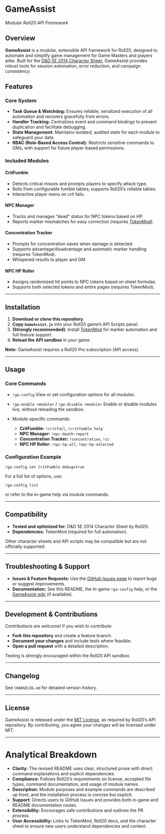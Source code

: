 

# GameAssist

*Modular Roll20 API Framework*

## Overview

**GameAssist** is a modular, extensible API framework for Roll20, designed to automate and simplify game management for Game Masters and players alike. Built for the [D\&D 5E 2014 Character Sheet](https://wiki.roll20.net/5e_OGL_Character_Sheet), GameAssist provides robust tools for session automation, error reduction, and campaign consistency.

## Features

### Core System

* **Task Queue & Watchdog:** Ensures reliable, serialized execution of all automation and recovers gracefully from errors.
* **Handler Tracking:** Centralizes event and command bindings to prevent duplication and facilitate debugging.
* **State Management:** Maintains isolated, audited state for each module to safeguard your data.
* **RBAC (Role-Based Access Control):** Restricts sensitive commands to GMs, with support for future player-based permissions.

### Included Modules

#### CritFumble

* Detects critical misses and prompts players to specify attack type.
* Rolls from configurable fumble tables; supports Roll20’s rollable tables.
* Interactive player menu on crit fails.

#### NPC Manager

* Tracks and manages “dead” status for NPC tokens based on HP.
* Reports marker mismatches for easy correction (requires [TokenMod](https://wiki.roll20.net/TokenMod)).

#### Concentration Tracker

* Prompts for concentration saves when damage is detected.
* Supports advantage/disadvantage and automatic marker handling (requires TokenMod).
* Whispered results to player and GM.

#### NPC HP Roller

* Assigns randomized hit points to NPC tokens based on sheet formulas.
* Supports both selected tokens and entire pages (requires TokenMod).

---

## Installation

1. **Download or clone this repository.**
2. **Copy `GameAssist.js`** into your Roll20 game’s API Scripts panel.
3. **(Strongly recommended)**: Install [TokenMod](https://wiki.roll20.net/TokenMod) for marker automation and full feature support.
4. **Reload the API sandbox** in your game.

**Note:** GameAssist requires a Roll20 Pro subscription (API access).

---

## Usage

### Core Commands

* `!ga-config`
  View or set configuration options for all modules.
* `!ga-enable <module>` / `!ga-disable <module>`
  Enable or disable modules live, without reloading the sandbox.
* Module-specific commands:

  * **CritFumble:** `!critfail`, `!critfumble help`
  * **NPC Manager:** `!npc-death-report`
  * **Concentration Tracker:** `!concentration`, `!cc`
  * **NPC HP Roller:** `!npc-hp-all`, `!npc-hp-selected`

### Configuration Example

```
!ga-config set CritFumble debug=true
```

For a full list of options, use:

```
!ga-config list
```

or refer to the in-game help via module commands.

---

## Compatibility

* **Tested and optimized for:** D\&D 5E 2014 Character Sheet by Roll20.
* **Dependencies:** TokenMod (required for full automation).

Other character sheets and API scripts may be compatible but are not officially supported.

---

## Troubleshooting & Support

* **Issues & Feature Requests:**
  Use the [GitHub Issues page](https://github.com/Mord-Eagle/GameAssist/issues) to report bugs or suggest improvements.
* **Documentation:**
  See this README, the in-game `!ga-config` help, or the [GameAssist wiki](https://github.com/Mord-Eagle/GameAssist/wiki) (if available).

---

## Development & Contributions

Contributions are welcome!
If you wish to contribute:

* **Fork this repository** and create a feature branch.
* **Document your changes** and include tests where feasible.
* **Open a pull request** with a detailed description.

Testing is strongly encouraged within the Roll20 API sandbox.

---

## Changelog

See `CHANGELOG.md` for detailed version history.

---

## License

GameAssist is released under the [MIT License](LICENSE), as required by Roll20’s API repository.
By contributing, you agree your changes will be licensed under MIT.

---

# Analytical Breakdown

* **Clarity:** The revised README uses clear, structured prose with direct command explanations and explicit dependencies.
* **Compliance:** Follows Roll20’s requirements on license, accepted file types, command documentation, and usage of module names.
* **Description:** Module purposes and example commands are described up front, and the installation process is concise but explicit.
* **Support:** Directs users to GitHub Issues and provides both in-game and README documentation routes.
* **Extensibility:** Encourages safe contributions and outlines the PR process.
* **User Accessibility:** Links to TokenMod, Roll20 docs, and the character sheet to ensure new users understand dependencies and context.

